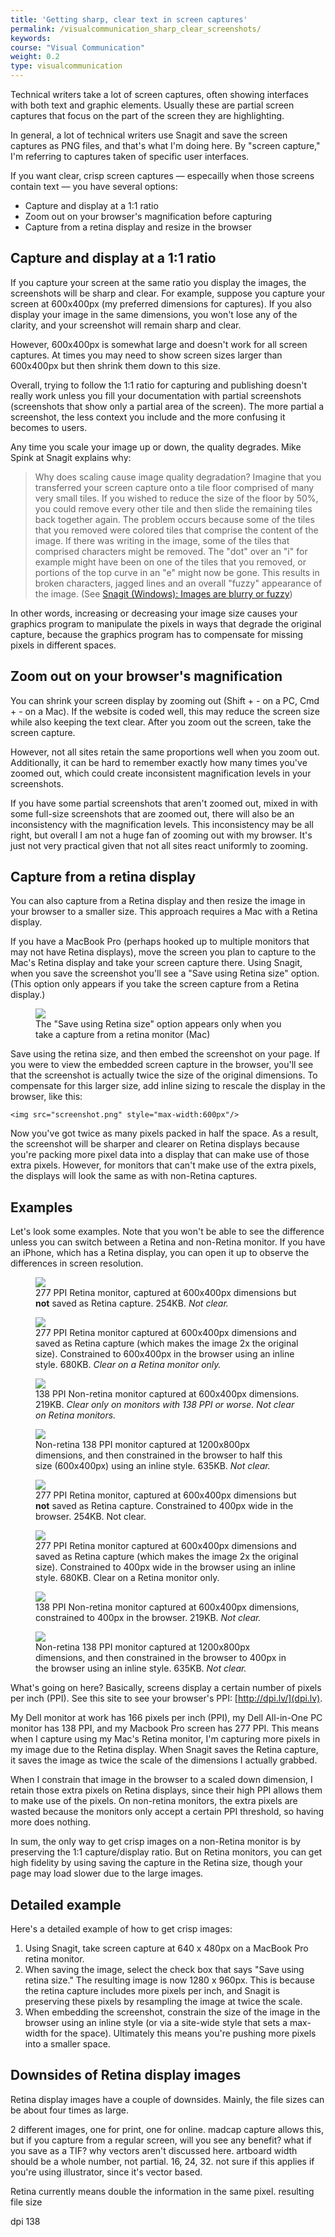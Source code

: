 ```yaml
---
title: 'Getting sharp, clear text in screen captures'
permalink: /visualcommunication_sharp_clear_screenshots/
keywords: 
course: "Visual Communication"
weight: 0.2
type: visualcommunication
---
```


<style>
    .col-md-9 img.six{
        max-width: 600px;
    }
    .col-md-9 img.four{
        max-width: 400px;
    }
@media only screen and (max-width: 500px), only screen and (max-device-width: 500px){
    /* mobile sidebar area, mobile top banner ad area */
    .col-md-9 img.six{
        max-width: 100%;
    }
    .col-md-9 img.four{
        max-width: 100%;
    } 
  }
</style>
  
Technical writers take a lot of screen captures, often showing interfaces with both text and graphic elements. Usually these are partial screen captures that focus on the part of the screen they are highlighting. 

In general, a lot of technical writers use Snagit and save the screen captures as PNG files, and that's what I'm doing here. By "screen capture," I'm referring to captures taken of specific user interfaces.

If you want clear, crisp screen captures &mdash; especailly when those screens contain text &mdash; you have several options:

* Capture and display at a 1:1 ratio
* Zoom out on your browser's magnification before capturing
* Capture from a retina display and resize in the browser

## Capture and display at a 1:1 ratio
If you capture your screen at the same ratio you display the images, the screenshots will be sharp and clear. For example, suppose you capture your screen at 600x400px (my preferred dimensions for captures). If you also display your image in the same dimensions, you won't lose any of the clarity, and your screenshot will remain sharp and clear.

However, 600x400px is somewhat large and doesn't work for all screen captures. At times you may need to show screen sizes larger than 600x400px but then shrink them down to this size. 

Overall, trying to follow the 1:1 ratio for capturing and publishing doesn't really work unless you fill your documentation with partial screenshots (screenshots that show only a partial area of the screen). The more partial a screenshot, the less context you include and the more confusing it becomes to users.

Any time you scale your image up or down, the quality degrades. Mike Spink at Snagit explains why:

>Why does scaling cause image quality degradation? Imagine that you transferred your screen capture onto a tile floor comprised of many very small tiles. If you wished to reduce the size of the floor by 50%, you could remove every other tile and then slide the remaining tiles back together again.  The problem occurs because some of the tiles that you removed were colored tiles that comprise the content of the image. If there was writing in the image, some of the tiles that comprised characters might be removed. The "dot" over an "i" for example might have been on one of the tiles that you removed, or portions of the top curve in an "e" might now be gone. This results in broken characters, jagged lines and an overall "fuzzy" appearance of the image. (See [Snagit (Windows): Images are blurry or fuzzy](https://support.techsmith.com/hc/en-us/articles/203732158-Snagit-Windows-Images-are-blurry-or-fuzzy))

In other words, increasing or decreasing your image size causes your graphics program to manipulate the pixels in ways that degrade the original capture, because the graphics program has to compensate for missing pixels in different spaces.

## Zoom out on your browser's magnification

You can shrink your screen display by zooming out (Shift + - on a PC, Cmd +  - on a Mac). If the website is coded well, this may reduce the screen size while also keeping the text clear. After you zoom out the screen, take the screen capture.

However, not all sites retain the same proportions well when you zoom out. Additionally, it can be hard to remember exactly how many times you've zoomed out, which could create inconsistent magnification levels in your screenshots. 

If you have some partial screenshots that aren't zoomed out, mixed in with some full-size screenshots that are zoomed out, there will also be an inconsistency with the magnification levels. This inconsistency may be all right, but overall I am not a huge fan of zooming out with my browser. It's just not very practical given that not all sites react uniformly to zooming.

## Capture from a retina display

You can also capture from a Retina display and then resize the image in your browser to a smaller size. This approach requires a Mac with a Retina display. 

If you have a MacBook Pro (perhaps hooked up to multiple monitors that may not have Retina displays), move the screen you plan to capture to the Mac's Retina display and take your screen capture there. Using Snagit, when you save the screenshot you'll see a "Save using Retina size" option. (This option only appears if you take the screen capture from a Retina display.)

<figure><a href="http://idratherbewriting.com"><img src="{{ "/images/testresolution/saveusingretinasize.png" | prepend: site.baseurl }}"/></a><figcaption>The "Save using Retina size" option appears only when you take a capture from a retina monitor (Mac)</figcaption></figure>

Save using the retina size, and then embed the screenshot on your page. If you were to view the embedded screen capture in the browser, you'll see that the screenshot is actually twice the size of the original dimensions. To compensate for this larger size, add inline sizing to rescale the display in the browser, like this:  
 
```
<img src="screenshot.png" style="max-width:600px"/>
```

Now you've got twice as many pixels packed in half the space. As a result, the screenshot will be sharper and clearer on Retina displays because you're packing more pixel data into a display that can make use of those extra pixels. However, for monitors that can't make use of the extra pixels, the displays will look the same as with non-Retina captures.

## Examples

Let's look some examples. Note that you won't be able to see the difference unless you can switch between a Retina and non-Retina monitor. If you have an iPhone, which has a Retina display, you can open it up to observe the differences in screen resolution.

<figure><img src="{{ "/images/testresolution/loremmac600x400noretina.png" | prepend: site.baseurl }}"/></a><figcaption>277 PPI Retina monitor, captured at 600x400px dimensions but <b>not</b> saved as Retina capture. 254KB. <i>Not clear.</i> </figcaption></figure>

<figure><img class="six" src="{{ "/images/testresolution/loremmac600x400retina.png" | prepend: site.baseurl }}"/></a><figcaption>277 PPI Retina monitor captured at 600x400px dimensions and saved as Retina capture (which makes the image 2x the original size). Constrained to 600x400px in the browser using an inline style. 680KB. <i>Clear on a Retina monitor only.</i> </figcaption></figure>

<figure><img src="{{ "/images/testresolution/lorempc600x400.png" | prepend: site.baseurl }}"/></a><figcaption>138 PPI Non-retina monitor captured at 600x400px dimensions. 219KB. <i>Clear only on monitors with 138 PPI or worse. Not clear on Retina monitors.</i> </figcaption></figure>

<figure><img class="six" src="{{ "/images/testresolution/loremmac600x400noretina.png" | prepend: site.baseurl }}"/></a><figcaption>Non-retina 138 PPI monitor captured at 1200x800px dimensions, and then constrained in the browser to half this size (600x400px) using an inline style. 635KB. <i>Not clear.</i></figcaption></figure>

<figure><img class="four" src="{{ "/images/testresolution/loremmac600x400noretina.png" | prepend: site.baseurl }}"/></a><figcaption>277 PPI Retina monitor, captured at 600x400px dimensions but <b>not</b> saved as Retina capture. Constrained to 400px wide in the browser. 254KB. Not clear. </figcaption></figure>

<figure><img class="four" src="{{ "/images/testresolution/loremmac600x400retina.png" | prepend: site.baseurl }}"/></a><figcaption>277 PPI Retina monitor captured at 600x400px dimensions and saved as Retina capture (which makes the image 2x the original size). Constrained to 400px wide in the browser using an inline style. 680KB. Clear on a Retina monitor only. </figcaption></figure>

<figure><img class="four" src="{{ "/images/testresolution/lorempc600x400.png" | prepend: site.baseurl }}"/></a><figcaption>138 PPI Non-retina monitor captured at 600x400px dimensions, constrained to 400px in the browser. 219KB. <i>Not clear.</i></figcaption></figure>

<figure><img class="four" src="{{ "/images/testresolution/loremmac600x400noretina.png" | prepend: site.baseurl }}"/></a><figcaption>Non-retina 138 PPI monitor captured at 1200x800px dimensions, and then constrained in the browser to 400px in the browser using an inline style. 635KB.  <i>Not clear.</i> </figcaption></figure>


What's going on here? Basically, screens display a certain number of pixels per inch (PPI). See this site to see your browser's PPI: [http://dpi.lv/](dpi.lv).

My Dell monitor at work has 166 pixels per inch (PPI), my Dell All-in-One PC monitor has 138 PPI, and my Macbook Pro screen has 277 PPI. This means when I capture using my Mac's Retina monitor, I'm capturing more pixels in my image due to the Retina display. When Snagit saves the Retina capture, it saves the image as twice the scale of the dimensions I actually grabbed.

When I constrain that image in the browser to a scaled down dimension, I retain those extra pixels on Retina displays, since their high PPI allows them to make use of the pixels. On non-retina monitors, the extra pixels are wasted because the monitors only accept a certain PPI threshold, so having more does nothing. 

In sum, the only way to get crisp images on a non-Retina monitor is by preserving the 1:1 capture/display ratio. But on Retina monitors, you can get high fidelity by using saving the capture in the Retina size, though your page may load slower due to the large images. 

## Detailed example 

Here's a detailed example of how to get crisp images: 

1. Using Snagit, take screen capture at 640 x 480px on a MacBook Pro retina monitor.
2. When saving the image, select the check box that says "Save using retina size."
  The resulting image is now 1280 x 960px. This is because the retina capture includes more pixels per inch, and Snagit is preserving these pixels by resampling the image at twice the scale. 
3. When embedding the screenshot, constrain the size of the image in the browser using an inline style (or via a site-wide style that sets a max-width for the space). Ultimately this means you're pushing more pixels into a smaller space.


## Downsides of Retina display images

Retina display images have a couple of downsides. Mainly, the file sizes can be about four times as large. 



2 different images, one for print, one for online. madcap capture allows this, but if you capture from a regular screen, will you see any benefit? what if you save as a TIF?
why vectors aren't discussed here.
artboard width should be a whole number, not partial. 16, 24, 32. not sure if this applies if you're using illustrator, since it's vector based.

Retina currently means double the information in the same pixel.
resulting file size


dpi 138